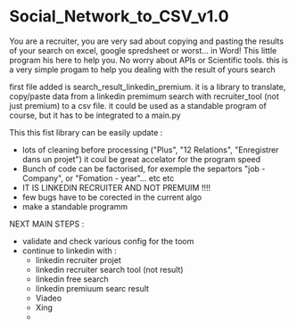 # Social_Network_to_CSV_v1.0
You are a recruiter, you are very sad about copying and pasting the results of your search on excel, google spredsheet or worst... in Word! This little program his here to help you. No worry about APIs or Scientific tools. this is a very simple progam to help you dealing with the result of yours search



first file added is search_result_linkedin_premium.
it is a library to translate, copy/paste data from a linkedin premimum search with recruiter_tool (not just premium) to a csv file.
it could be used as a standable program of course, but it has to be integrated to a main.py


This this fist library can be easily update : 
  - lots of cleaning before processing ("Plus", "12 Relations", "Enregistrer dans un projet") it coul be  great accelator for the program speed
  - Bunch of code can be factorised, for exemple the separtors "job - Company", or "Fomation - year"...
  etc etc
  -  IT IS LINKEDIN RECRUITER AND NOT PREMUIM !!!!
  - few bugs have to be corected in the current algo
  - make a standable programm
  
NEXT MAIN STEPS : 
  - validate and check various config for the toom
  - continue to linkedin with : 
    - linkedin recruiter projet
    - linkedin recruiter search tool (not result)
    - linkedin free search
    - linkedin premiuum searc result
    - Viadeo 
    - Xing 
    - 
    
  
  
  
  
  
  
